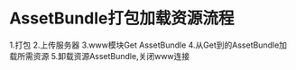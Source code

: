 # AssetBundle打包加载资源流程
1.打包
2.上传服务器
3.www模块Get AssetBundle
4.从Get到的AssetBundle加载所需资源
5.卸载资源AssetBundle,关闭www连接
